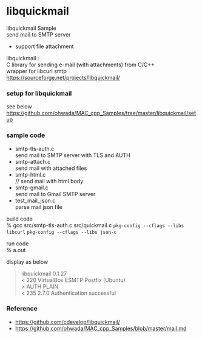 libquickmail
===============

libquickmail Sample <br/>
send mail to SMTP server <br/>
- support file attachment <br/>


libquickmail : <br/>
C library for sending e-mail (with attachments) from C/C++ <br/>
wrapper for libcurl smtp <br/>
https://sourceforge.net/projects/libquickmail/ <br/>


### setup for libquickmail 
see below <br/>
https://github.com/ohwada/MAC_cpp_Samples/tree/master/libquickmail/setup <br/>


### sample code
- smtp-tls-auth.c <br/>
send mail to SMTP server with TLS and AUTH <br/>
- smtp-attach.c <br/>
send mail with attached files <br/>
- smtp-html.c <br/>
// send mail with html body <br/>
- smtp-gmail.c <br/>
send mail to Gmail SMTP server <br/>
- test_mail_json.c <br/>
 parse mail json file <br/>


build code <br/>
% gcc src/smtp-tls-auth.c src/quickmail.c `pkg-config --cflags --libs libcurl` `pkg-config --cflags --libs json-c` <br/>  

run code <br/>
% a.out

display as below <br/>
> libquickmail 0.1.27 <br/>
> < 220 VirtualBox ESMTP Postfix (Ubuntu) <br/>
> \> AUTH PLAIN <br/>
> < 235 2.7.0 Authentication successful <br/>


### Reference <br/>
- https://github.com/cdevelop/libquickmail/
- https://github.com/ohwada/MAC_cpp_Samples/blob/master/mail.md

